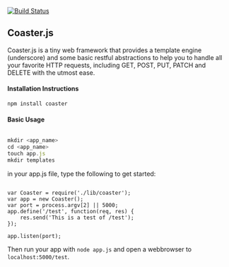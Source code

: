 [![Build Status](https://travis-ci.org/foundling/coaster.svg?branch=modular)](https://travis-ci.org/foundling/coaster)
## Coaster.js

Coaster.js is a tiny web framework that provides a template engine (underscore) and some basic restful abstractions to help you to handle all your favorite HTTP requests, including GET, POST, PUT, PATCH and DELETE with the utmost ease. 

#### Installation Instructions

````npm install coaster````

#### Basic Usage

````javascript

mkdir <app_name>
cd <app_name>
touch app.js
mkdir templates
````

in your app.js file, type the following to get started: 

````

var Coaster = require('./lib/coaster');
var app = new Coaster();
var port = process.argv[2] || 5000;
app.define('/test', function(req, res) {
    res.send('This is a test of /test');
});

app.listen(port);

````

Then run your app with `node app.js` and open a webbrowser to `localhost:5000/test`.
